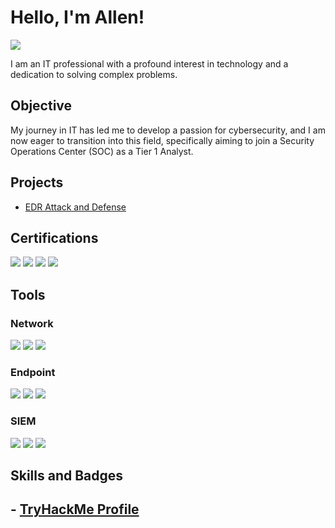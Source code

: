 # Hello, I'm Allen!
<a href="https://www.linkedin.com/in/allen-thomas-02077b180/"><img src="https://img.shields.io/badge/-LinkedIn-0072b1?&style=for-the-badge&logo=linkedin&logoColor=white" /></a>

I am an IT professional with a profound interest in technology and a dedication to solving complex problems.

## Objective

My journey in IT has led me to develop a passion for cybersecurity, and I am now eager to transition into this field, specifically aiming to join a Security Operations Center (SOC) as a Tier 1 Analyst.

## Projects
- <a href="https://github.com/athomas93/EDR-Home-Lab-Attack-and-Defense/tree/main">EDR Attack and Defense</a>

## Certifications
<div>
<a href="https://www.credly.com/badges/49b19524-7ac0-45bd-b1a4-b0c0b76878ef/public_url/"><img src="https://img.shields.io/badge/-Security%2B-FF0000?&style=for-the-badge&logo=CompTIA&logoColor=white" /></a>
<a href="https://www.credly.com/badges/7f1b836b-1646-4ee0-a0cb-b7f325422751/public_url/"><img src="https://img.shields.io/badge/-Network%2B-007ACC?&style=for-the-badge&logo=CompTIA&logoColor=white" /></a>
<a href="https://learn.microsoft.com/api/credentials/share/en-us/AllenThomas-1564/F26CFAA24B79E69?sharingId=DB46D4C21D69BDCB/"><img src="https://img.shields.io/badge/-AZ--900-4D4D4D?&style=for-the-badge&logo=Microsoft&logoColor=white" /></a>
<a href="https://www.credly.com/badges/c8fa1791-8ae9-4159-96f9-16d05a1c6024/public_url/"><img src="https://img.shields.io/badge/-Splunk%20Core%20Certified%20Power%20User-4D4D4D?&style=for-the-badge&logo=Splunk&logoColor=white" /></a>
</div>

## Tools

### Network
<div>
    <img src="https://img.shields.io/badge/-Wireshark-1679A7?&style=for-the-badge&logo=Wireshark&logoColor=white" />
    <img src="https://img.shields.io/badge/-Suricata-EF3B2D?&style=for-the-badge&logo=Suricata&logoColor=white" />
    <img src="https://img.shields.io/badge/-Zeek-777BB4?&style=for-the-badge&logo=Zeek&logoColor=white" />
</div>

### Endpoint
<div>
    <img src="https://img.shields.io/badge/-Microsoft_Defender_for_Endpoint-00A4EF?&style=for-the-badge&logo=Microsoft&logoColor=white" />
    <img src="https://img.shields.io/badge/-Velociraptor-4B275F?&style=for-the-badge&logo=Velociraptor&logoColor=white" />
    <img src="https://img.shields.io/badge/-LimaCharlie-008080?&style=for-the-badge&logo=data:image/png;base64,iVBORw0KGgoAAAANSUhEUgAAACAAAAAgCAYAAABzenr0AAABHklEQVR42u2XQU7DMBCFP4RRhWRREH0FGWVmLkJDfgKo9hXyCS6SwKgyEEABIRpFsH0qHDVzaJh17+93O8bEynIoybnAUK1TqAGq2IXG+FvSDE/xzglNwZ4l/4zTtCbHcGP4hAVsA7MZ1QU7EGUZZb4xDLJ4rPRrh37QxxPbAF3waK94HfnqCAcObrMx7gN5BBFtaZouMJikNG2/A6xaNx0P+Y/3mOF22KnUdXZpe+GHbO5i5x75uHjjIV69yKYHIdC3rzCf1rGZVP9QxnnB6sb+fLypmZYUCMa3Ajl1nDP+R7Dlw9D5XaEcvEbbM7jaU6zM0XLpDDyNia6LDN6eMdcxBbwzDaeF57+XC/GmnZf07x4naPbNsTVbcBe8GG2MoquuPfr0Xn/Icd3dKw69sDcPz+bjTLzqAItSzQQAAAABJRU5ErkJggg==&logoColor=white" />

</div>

### SIEM
<div>
    <img src="https://img.shields.io/badge/-Microsoft_Sentinel-0078D4?&style=for-the-badge&logo=Microsoft&logoColor=white" />
    <img src="https://img.shields.io/badge/-Splunk-000000?&style=for-the-badge&logo=Splunk&logoColor=white" />
    <img src="https://img.shields.io/badge/-Elastic-005571?&style=for-the-badge&logo=Elastic&logoColor=white" />
</div>

## Skills and Badges
## - <a href="https://tryhackme.com/p/ath0m93">TryHackMe Profile </a>
